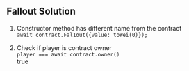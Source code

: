 ## Fallout Solution

1. Constructor method has different name from the contract  
`await contract.Fal1out({value: toWei(0)});`  

2. Check if player is contract owner  
`player === await contract.owner()`  
true
